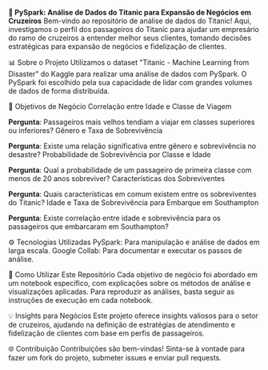 **🚢 PySpark: Análise de Dados do Titanic para Expansão de Negócios em Cruzeiros**
Bem-vindo ao repositório de análise de dados do Titanic! Aqui, investigamos o perfil dos passageiros do Titanic para ajudar um empresário do ramo de cruzeiros a entender melhor seus clientes, tomando decisões estratégicas para expansão de negócios e fidelização de clientes.

📊 Sobre o Projeto
Utilizamos o dataset "Titanic - Machine Learning from Disaster" do Kaggle para realizar uma análise de dados com PySpark. O PySpark foi escolhido pela sua capacidade de lidar com grandes volumes de dados de forma distribuída.

🎯 Objetivos de Negócio
Correlação entre Idade e Classe de Viagem

**Pergunta**: Passageiros mais velhos tendiam a viajar em classes superiores ou inferiores?
Gênero e Taxa de Sobrevivência

**Pergunta**: Existe uma relação significativa entre gênero e sobrevivência no desastre?
Probabilidade de Sobrevivência por Classe e Idade

**Pergunta**: Qual a probabilidade de um passageiro de primeira classe com menos de 20 anos sobreviver?
Características dos Sobreviventes

**Pergunta**: Quais características em comum existem entre os sobreviventes do Titanic?
Idade e Taxa de Sobrevivência para Embarque em Southampton

**Pergunta**: Existe correlação entre idade e sobrevivência para os passageiros que embarcaram em Southampton?

⚙️ Tecnologias Utilizadas
PySpark: Para manipulação e análise de dados em larga escala.
Google Collab: Para documentar e executar os passos de análise.

📝 Como Utilizar Este Repositório
Cada objetivo de negócio foi abordado em um notebook específico, com explicações sobre os métodos de análise e visualizações aplicadas. Para reproduzir as análises, basta seguir as instruções de execução em cada notebook.

💡 Insights para Negócios
Este projeto oferece insights valiosos para o setor de cruzeiros, ajudando na definição de estratégias de atendimento e fidelização de clientes com base em perfis de passageiros.

🌐 Contribuição
Contribuições são bem-vindas! Sinta-se à vontade para fazer um fork do projeto, submeter issues e enviar pull requests.
